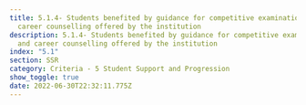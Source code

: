 ```yaml
---
title: 5.1.4- Students benefited by guidance for competitive examinations and
  career counselling offered by the institution
description: 5.1.4- Students benefited by guidance for competitive examinations
  and career counselling offered by the institution
index: "5.1"
section: SSR
category: Criteria - 5 Student Support and Progression
show_toggle: true
date: 2022-06-30T22:32:11.775Z
---
```

